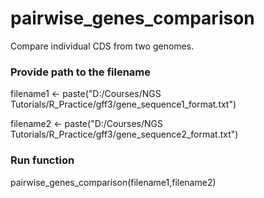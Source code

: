 # pairwise_genes_comparison
Compare individual CDS from two genomes. 


### Provide path to the filename

filename1 <- paste("D:/Courses/NGS Tutorials/R_Practice/gff3/gene_sequence1_format.txt")

filename2 <- paste("D:/Courses/NGS Tutorials/R_Practice/gff3/gene_sequence2_format.txt")


### Run function 
pairwise_genes_comparison(filename1,filename2)
